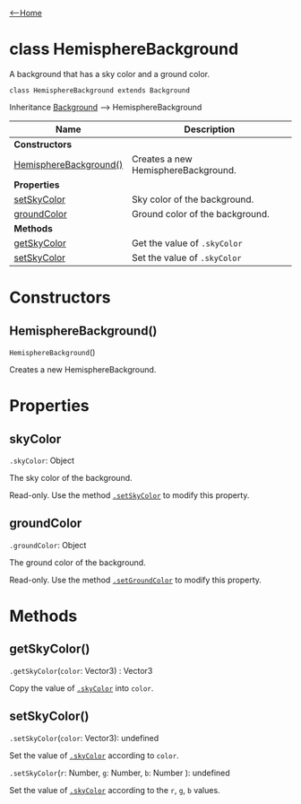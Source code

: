[<--Home](index.html)

# class HemisphereBackground

A background that has a sky color and a ground color.

`class HemisphereBackground extends Background`

Inheritance [Background](Background.html) --> HemisphereBackground

| Name                                                          | Description                                                    |
| --------------------------------------------------------------| -------------------------------------------------------------- |
| **Constructors**                                              |                                                                |
| [HemisphereBackground()](#hemispherebackground)               | Creates a new HemisphereBackground.                            |
| **Properties**                                                |                                                                |
| [setSkyColor](#setskycolor)                                   | Sky color of the background.                                   |
| [groundColor](#groundcolor)                                   | Ground color of the background.                                |
| **Methods**                                                   |                                                                |
| [getSkyColor](#getskycolor)                                   | Get the value of `.skyColor`                                   |
| [setSkyColor](#setskycolor)                                   | Set the value of `.skyColor`                                   |


# Constructors

## HemisphereBackground()

`HemisphereBackground`()

Creates a new HemisphereBackground.

# Properties

## skyColor

`.skyColor`: Object

The sky color of the background.

Read-only. Use the method [`.setSkyColor`](#setskycolor) to modify this property.

## groundColor

`.groundColor`: Object

The ground color of the background.

Read-only. Use the method [`.setGroundColor`](#setgroundcolor) to modify this property.

# Methods

## getSkyColor()

`.getSkyColor`(`color`: Vector3) : Vector3

Copy the value of [`.skyColor`](#skycolor) into `color`.

## setSkyColor()

`.setSkyColor`(`color`: Vector3): undefined

Set the value of [`.skyColor`](#skycolor) according to `color`.

`.setSkyColor`(`r`: Number, `g`: Number, `b`: Number ): undefined

Set the value of [`.skyColor`](#skycolor) according to the `r`, `g`, `b` values.



